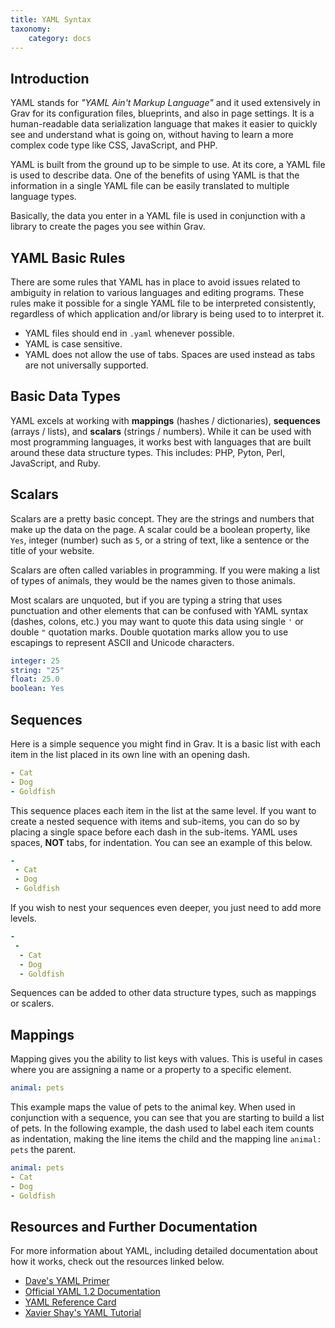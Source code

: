 ```yaml
---
title: YAML Syntax
taxonomy:
    category: docs
---
```


Introduction
-----

YAML stands for _"YAML Ain't Markup Language"_ and it used extensively in Grav for its configuration files, blueprints, and also in page settings. It is a human-readable data serialization language that makes it easier to quickly see and understand what is going on, without having to learn a more complex code type like CSS, JavaScript, and PHP.

YAML is built from the ground up to be simple to use. At its core, a YAML file is used to describe data. One of the benefits of using YAML is that the information in a single YAML file can be easily translated to multiple language types.

Basically, the data you enter in a YAML file is used in conjunction with a library to create the pages you see within Grav.

YAML Basic Rules
-----

There are some rules that YAML has in place to avoid issues related to ambiguity in relation to various languages and editing programs. These rules make it possible for a single YAML file to be interpreted consistently, regardless of which application and/or library is being used to to interpret it.

* YAML files should end in `.yaml` whenever possible.
* YAML is case sensitive.
* YAML does not allow the use of tabs. Spaces are used instead as tabs are not universally supported.

Basic Data Types
-----

YAML excels at working with **mappings** (hashes / dictionaries), **sequences** (arrays / lists), and **scalars** (strings / numbers). While it can be used with most programming languages, it works best with languages that are built around these data structure types. This includes: PHP, Pyton, Perl, JavaScript, and Ruby.

## Scalars

Scalars are a pretty basic concept. They are the strings and numbers that make up the data on the page. A scalar could be a boolean property, like `Yes`, integer (number) such as `5`, or a string of text, like a sentence or the title of your website.

Scalars are often called variables in programming. If you were making a list of types of animals, they would be the names given to those animals.

Most scalars are unquoted, but if you are typing a string that uses punctuation and other elements that can be confused with YAML syntax (dashes, colons, etc.) you may want to quote this data using single `'` or double `"` quotation marks. Double quotation marks allow you to use escapings to represent ASCII and Unicode characters.

~~~ yaml
integer: 25
string: "25"
float: 25.0
boolean: Yes
~~~

## Sequences

Here is a simple sequence you might find in Grav. It is a basic list with each item in the list placed in its own line with an opening dash.

~~~ yaml
- Cat
- Dog
- Goldfish
~~~

This sequence places each item in the list at the same level. If you want to create a nested sequence with items and sub-items, you can do so by placing a single space before each dash in the sub-items. YAML uses spaces, **NOT** tabs, for indentation. You can see an example of this below.

~~~ yaml
-
 - Cat
 - Dog
 - Goldfish
~~~

If you wish to nest your sequences even deeper, you just need to add more levels.

~~~ yaml
-
 -
  - Cat
  - Dog
  - Goldfish
~~~

Sequences can be added to other data structure types, such as mappings or scalers.

## Mappings

Mapping gives you the ability to list keys with values. This is useful in cases where you are assigning a name or a property to a specific element.

~~~ yaml
animal: pets
~~~

This example maps the value of pets to the animal key. When used in conjunction with a sequence, you can see that you are starting to build a list of pets. In the following example, the dash used to label each item counts as indentation, making the line items the child and the mapping line `animal: pets` the parent.

~~~ yaml
animal: pets
- Cat
- Dog
- Goldfish
~~~

Resources and Further Documentation
-----

For more information about YAML, including detailed documentation about how it works, check out the resources linked below.

* [Dave's YAML Primer][primer]
* [Official YAML 1.2 Documentation][officialdocs]
* [YAML Reference Card][refcard]
* [Xavier Shay's YAML Tutorial][tutorial]

[officialdocs]: http://www.yaml.org/spec/1.2/spec.html
[refcard]: http://www.yaml.org/refcard.html
[tutorial]: http://rhnh.net/2011/01/31/yaml-tutorial
[primer]: https://github.com/darvid/trine/wiki/YAML-Primer